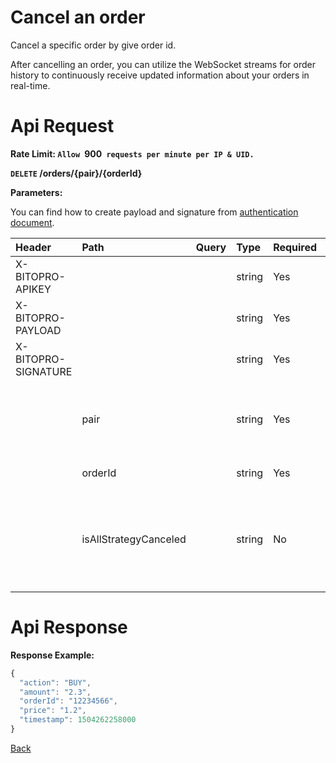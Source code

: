 # Cancel an order

Cancel a specific order by give order id.

> 
After cancelling an order, you can utilize the WebSocket streams for order history to continuously receive updated information about your orders in real-time.

# Api Request
**Rate Limit: `Allow `900` requests per minute per IP & UID.`**

**`DELETE` /orders/{pair}/{orderId}**

**Parameters:**

You can find how to create payload and signature from [authentication document](../../../README.md#authentication-header-parameters).

| Header              | Path    | Query | Type   | Required | Description                                                                                                               | Default | Range | Example    |
| :------------------ | :------ | :---- | :----- | :------- | :------------------------------------------------------------------------------------------------------------------------ | :------ | :---- | :--------- |
| X-BITOPRO-APIKEY    |         |       | string | Yes      | API Key                                                                                              |         |       |            |
| X-BITOPRO-PAYLOAD   |         |       | string | Yes      | Payload                                                                                              |         |       |            |
| X-BITOPRO-SIGNATURE |         |       | string | Yes      | Signature                                                                                          |         |       |            |
|                     | pair    |       | string | Yes      | The trading pair in format {BASE}_{QUOTE}, Please follow the [link](https://www.bitopro.com/fees) to check the pair list. |         |       | bito\_eth  |
|                     | orderId |       | string | Yes      | The id of the order.                                                                                                      |         |       | 2959906694 |
|                     | isAllStrategyCanceled  |  | string | No      | set to true, it will delete all strategy settings for that order. Conversely, if set to false, it will not. default value is true. |  |  | true |

# Api Response

**Response Example:**

```javascript
{
  "action": "BUY",
  "amount": "2.3",
  "orderId": "12234566",
  "price": "1.2",
  "timestamp": 1504262258000
}
```
[Back](../summary.md)
